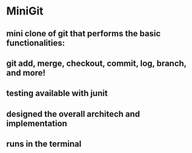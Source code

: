 # MiniGit
## mini clone of git that performs the basic functionalities:
## git add, merge, checkout, commit, log, branch, and more!
## testing available with junit
## designed the overall architech and implementation
## runs in the terminal
